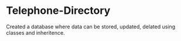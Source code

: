# Telephone-Directory
Created a database where data can be stored, updated, delated using classes and inheritence. 
